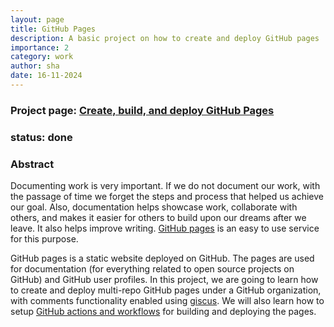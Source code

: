 ```yaml
---
layout: page
title: GitHub Pages
description: A basic project on how to create and deploy GitHub pages
importance: 2
category: work
author: sha
date: 16-11-2024
---
```


### Project page: [Create, build, and deploy GitHub Pages](https://profile-sh.github.io/docs/projects/gh_pages)

### status: done

### Abstract

Documenting work is very important. If we do not document our work, with the passage of time we forget the steps and process that helped us achieve our goal. Also, documentation helps showcase work, collaborate with others, and makes it easier for others to build upon our dreams after we leave. It also helps improve writing. [GitHub pages](https://docs.github.com/en/pages) is an easy to use service for this purpose. 

GitHub pages is a static website deployed on GitHub. The pages are used for documentation (for everything related to open source projects on GitHub) and GitHub user profiles.  In this project, we are going to learn how to create and deploy multi-repo GitHub pages under a GitHub organization, with comments functionality enabled using [giscus](https://giscus.app/). We will also learn how to setup [GitHub actions and workflows](https://docs.github.com/en/actions) for building and deploying the pages. 

















